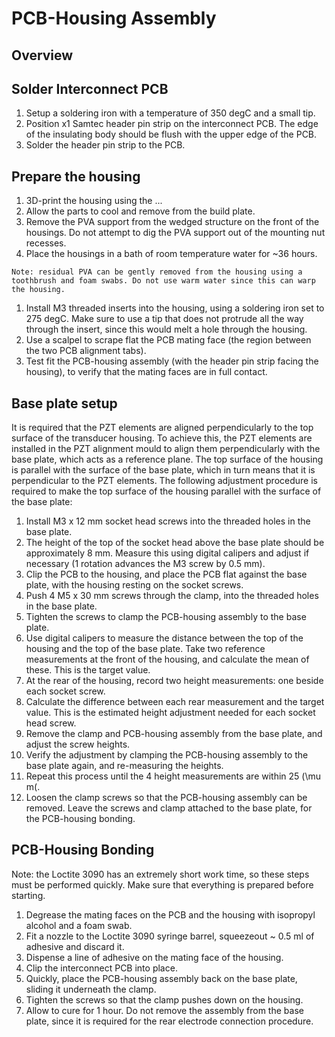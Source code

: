 # PCB-Housing Assembly

## Overview

## Solder Interconnect PCB

1. Setup a soldering iron with a temperature of 350 degC and a small tip.
1. Position x1 Samtec header pin strip on the interconnect PCB. The edge of the insulating body should be flush with the upper edge of the PCB.
1. Solder the header pin strip to the PCB.

## Prepare the housing

1. 3D-print the housing using the ...
1. Allow the parts to cool and remove from the build plate.
1. Remove the PVA support from the wedged structure on the front of the housings. Do not attempt to dig the PVA support out of the mounting nut recesses.
1. Place the housings in a bath of room temperature water for ~36 hours.

`Note: residual PVA can be gently removed from the housing using a toothbrush and foam swabs. Do not use warm water since this can warp the housing.`

1. Install M3 threaded inserts into the housing, using a soldering iron set to 275 degC. Make sure to use a tip that does not protrude all the way through the insert, since this would melt a hole through the housing.
1. Use a scalpel to scrape flat the PCB mating face (the region between the two PCB alignment tabs).
1. Test fit the PCB-housing assembly (with the header pin strip facing the housing), to verify that the mating faces are in full contact.

## Base plate setup

It is required that the PZT elements are aligned perpendicularly to the top surface of the transducer housing. To achieve this, the PZT elements are installed in the PZT alignment mould to align them perpendicularly with the base plate, which acts as a reference plane. The top surface of the housing is parallel with the surface of the base plate, which in turn means that it is perpendicular to the PZT elements. The following adjustment procedure is required to make the top surface of the housing parallel with the surface of the base plate:

1. Install M3 x 12 mm socket head screws into the threaded holes in the base plate.
1. The height of the top of the socket head above the base plate should be approximately 8 mm. Measure this using digital calipers and adjust if necessary (1 rotation advances the M3 screw by 0.5 mm).
1. Clip the PCB to the housing, and place the PCB flat against the base plate, with the housing resting on the socket screws.
1. Push 4 M5 x 30 mm screws through the clamp, into the threaded holes in the base plate. 
1. Tighten the screws to clamp the PCB-housing assembly to the base plate.
1. Use digital calipers to measure the distance between the top of the housing and the top of the base plate. Take two reference measurements at the front of the housing, and calculate the mean of these. This is the target value.
1. At the rear of the housing, record two height measurements: one beside each socket screw.
1. Calculate the difference between each rear measurement and the target value. This is the estimated height adjustment needed for each socket head screw.
1. Remove the clamp and PCB-housing assembly from the base plate, and adjust the screw heights.
1. Verify the adjustment by clamping the PCB-housing assembly to the base plate again, and re-measuring the heights.
1. Repeat this process until the 4 height measurements are within 25 \(\mu m\(.
1. Loosen the clamp screws so that the PCB-housing assembly can be removed. Leave the screws and clamp attached to the base plate, for the PCB-housing bonding. 

## PCB-Housing Bonding

Note: the Loctite 3090 has an extremely short work time, so these steps must be performed quickly. Make sure that everything is prepared before starting.

1. Degrease the mating faces on the PCB and the housing with isopropyl alcohol and a foam swab.
1. Fit a nozzle to the Loctite 3090 syringe barrel, squeezeout ~ 0.5 ml of adhesive and discard it.
1. Dispense a line of adhesive on the mating face of the housing.
1. Clip the interconnect PCB into place.
1. Quickly, place the PCB-housing assembly back on the base plate, sliding it underneath the clamp.
1. Tighten the screws so that the clamp pushes down on the housing.
1. Allow to cure for 1 hour. Do not remove the assembly from the base plate, since it is required for the rear electrode connection procedure.
